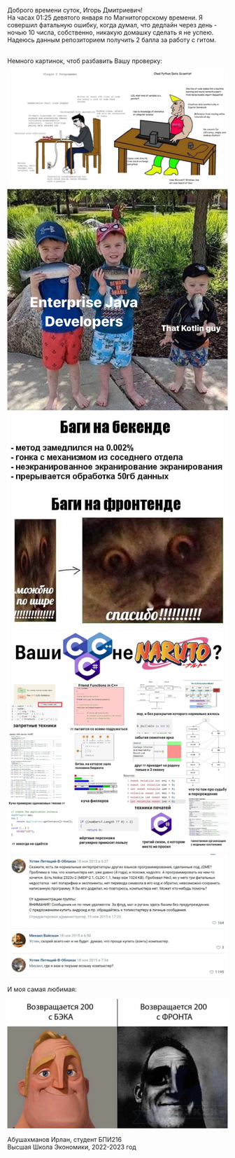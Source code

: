 Доброго времени суток, Игорь Дмитриевич! 
<br>
На часах 01:25 девятого января по Магнитогорскому времени. Я совершил фатальную ошибку, когда думал, что дедлайн через день - ночью 10 числа, собственно, никакую домашку сделать я не успею.
<br> 
Надеюсь данным репозиторием получить 2 балла за работу с гитом.

<br>
Немного картинок, чтоб разбавить Вашу проверку:

  ![](images/2.jpeg)
  ![](images/3.jpeg)
  ![](images/4.jpeg)
  ![](images/5.jpeg)
  ![](images/6.jpeg) 

И моя самая любимая:

![](images/1.jpeg)

Абушахманов Ирлан, студент БПИ216
<br>
Высшая Школа Экономики, 2022-2023 год

